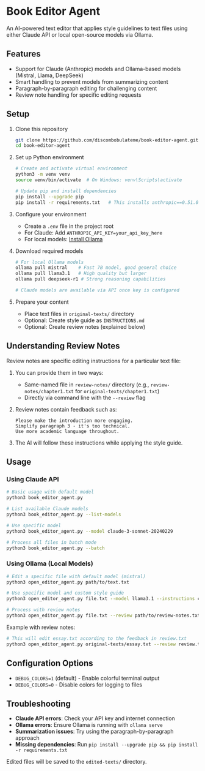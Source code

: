 # Book Editor Agent

An AI-powered text editor that applies style guidelines to text files using either Claude API or local open-source models via Ollama.

## Features

- Support for Claude (Anthropic) models and Ollama-based models (Mistral, Llama, DeepSeek)
- Smart handling to prevent models from summarizing content
- Paragraph-by-paragraph editing for challenging content
- Review note handling for specific editing requests

## Setup

1. Clone this repository
   ```bash
   git clone https://github.com/discombobulateme/book-editor-agent.git
   cd book-editor-agent
   ```

2. Set up Python environment
   ```bash
   # Create and activate virtual environment
   python3 -m venv venv
   source venv/bin/activate  # On Windows: venv\Scripts\activate
   
   # Update pip and install dependencies
   pip install --upgrade pip
   pip install -r requirements.txt   # This installs anthropic==0.51.0 (latest)
   ```

3. Configure your environment
   - Create a `.env` file in the project root
   - For Claude: Add `ANTHROPIC_API_KEY=your_api_key_here`
   - For local models: [Install Ollama](https://ollama.com/download)
   
4. Download required models
   ```bash
   # For local Ollama models
   ollama pull mistral    # Fast 7B model, good general choice
   ollama pull llama3.1   # High quality but larger
   ollama pull deepseek-r1 # Strong reasoning capabilities
   
   # Claude models are available via API once key is configured
   ```

5. Prepare your content
   - Place text files in `original-texts/` directory
   - Optional: Create style guide as `INSTRUCTIONS.md`
   - Optional: Create review notes (explained below)

## Understanding Review Notes

Review notes are specific editing instructions for a particular text file:

1. You can provide them in two ways:
   - Same-named file in `review-notes/` directory (e.g., `review-notes/chapter1.txt` for `original-texts/chapter1.txt`)
   - Directly via command line with the `--review` flag

2. Review notes contain feedback such as:
   ```
   Please make the introduction more engaging.
   Simplify paragraph 3 - it's too technical.
   Use more academic language throughout.
   ```

3. The AI will follow these instructions while applying the style guide.

## Usage

### Using Claude API

```bash
# Basic usage with default model
python3 book_editor_agent.py

# List available Claude models
python3 book_editor_agent.py --list-models

# Use specific model
python3 book_editor_agent.py --model claude-3-sonnet-20240229

# Process all files in batch mode
python3 book_editor_agent.py --batch
```

### Using Ollama (Local Models)

```bash
# Edit a specific file with default model (mistral)
python3 open_editor_agent.py path/to/text.txt

# Use specific model and custom style guide
python3 open_editor_agent.py file.txt --model llama3.1 --instructions custom_style.md

# Process with review notes
python3 open_editor_agent.py file.txt --review path/to/review-notes.txt
```

Example with review notes:
```bash
# This will edit essay.txt according to the feedback in review.txt
python3 open_editor_agent.py original-texts/essay.txt --review review.txt --model mistral
```

## Configuration Options

- `DEBUG_COLORS=1` (default) - Enable colorful terminal output
- `DEBUG_COLORS=0` - Disable colors for logging to files

## Troubleshooting

- **Claude API errors**: Check your API key and internet connection
- **Ollama errors**: Ensure Ollama is running with `ollama serve`
- **Summarization issues**: Try using the paragraph-by-paragraph approach
- **Missing dependencies**: Run `pip install --upgrade pip && pip install -r requirements.txt`

Edited files will be saved to the `edited-texts/` directory.